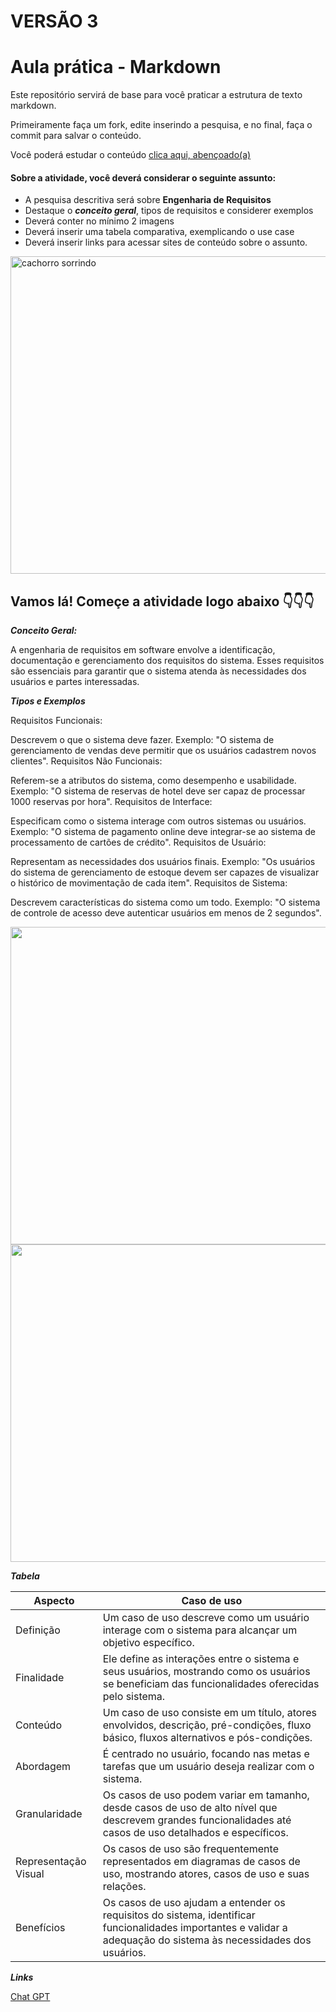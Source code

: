 # VERSÃO 3 #

# Aula prática - Markdown

Este repositório servirá de base para você praticar a estrutura de texto markdown. 

Primeiramente faça um fork, edite inserindo a pesquisa, e no final, faça o commit para salvar o conteúdo.

Você poderá estudar o conteúdo [clica aqui, abençoado(a)](https://docs.pipz.com/central-de-ajuda/learning-center/guia-basico-de-markdown#open)

#### Sobre a atividade, você deverá considerar o seguinte assunto:

- A pesquisa descritiva será sobre **Engenharia de Requisitos**
- Destaque o **_conceito geral_**, tipos de requisitos e considerer exemplos
- Deverá conter no mínimo 2 imagens
- Deverá inserir uma tabela comparativa, exemplicando o use case
- Deverá inserir links para acessar sites de conteúdo sobre o assunto.

<img src="https://www.patasdacasa.com.br/sites/default/files/styles/webp/public/noticias/2022/02/E-possivel-ver-um-cachorro-sorrindo-descubra-e-saiba-como-identificar.jpg.webp?itok=UYmPTLUx" alt="cachorro sorrindo" width="508px">


## Vamos lá! Começe a atividade logo abaixo 👇👇👇

**_Conceito Geral:_**

A engenharia de requisitos em software envolve a identificação, documentação e gerenciamento dos requisitos do sistema. Esses requisitos são essenciais para garantir que o sistema atenda às necessidades dos usuários e partes interessadas.

**_Tipos e Exemplos_**

Requisitos Funcionais:

Descrevem o que o sistema deve fazer.
Exemplo: "O sistema de gerenciamento de vendas deve permitir que os usuários cadastrem novos clientes".
Requisitos Não Funcionais:

Referem-se a atributos do sistema, como desempenho e usabilidade.
Exemplo: "O sistema de reservas de hotel deve ser capaz de processar 1000 reservas por hora".
Requisitos de Interface:

Especificam como o sistema interage com outros sistemas ou usuários.
Exemplo: "O sistema de pagamento online deve integrar-se ao sistema de processamento de cartões de crédito".
Requisitos de Usuário:

Representam as necessidades dos usuários finais.
Exemplo: "Os usuários do sistema de gerenciamento de estoque devem ser capazes de visualizar o histórico de movimentação de cada item".
Requisitos de Sistema:

Descrevem características do sistema como um todo.
Exemplo: "O sistema de controle de acesso deve autenticar usuários em menos de 2 segundos".

<img src="https://revista-cdn.querobolsa.com.br/post_images/48511/783bc3f54df14b3bec060a4a3eb7e1829410aae9.png?1706367282" width="508px"> <img src="https://codificar.com.br/wp-content/uploads/2021/02/Requisitos-funcionais-e-requisitos-nao-funcionais.webp" width="508px">

**_Tabela_**

Aspecto   | Caso de uso
--------- | ------
Definição | Um caso de uso descreve como um usuário interage com o sistema para alcançar um objetivo específico.
Finalidade |Ele define as interações entre o sistema e seus usuários, mostrando como os usuários se beneficiam das funcionalidades oferecidas pelo sistema.
Conteúdo| Um caso de uso consiste em um título, atores envolvidos, descrição, pré-condições, fluxo básico, fluxos alternativos e pós-condições.
Abordagem | É centrado no usuário, focando nas metas e tarefas que um usuário deseja realizar com o sistema.
Granularidade | Os casos de uso podem variar em tamanho, desde casos de uso de alto nível que descrevem grandes funcionalidades até casos de uso detalhados e específicos.
Representação Visual | Os casos de uso são frequentemente representados em diagramas de casos de uso, mostrando atores, casos de uso e suas relações.
Benefícios | Os casos de uso ajudam a entender os requisitos do sistema, identificar funcionalidades importantes e validar a adequação do sistema às necessidades dos usuários.

**_Links_**

[Chat GPT](https://chat.openai.com/c/d44d7a12-b7b7-4c1b-b30e-a21b8016ccb5)
